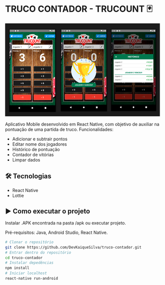 # TRUCO CONTADOR - TRUCOUNT 🃏
![Alt text](https://github.com/DevKaiqueSilva/truco-contador/blob/main/src/assets/app.png "Aplicativo")

<p>Aplicativo Mobile desenvolvido em React Native, com objetivo de auxiliar na pontuação de uma partida de truco. Funcionalidades:</p>

- Adicionar e subtrair pontos
- Editar nome dos jogadores
- Histórico de pontuação
- Contador de vitórias
- Limpar dados

<h2>🛠 Tecnologias</h2>

- React Native 
- Lottie
  
<h2>▶️ Como executar o projeto</h2>

<p>Instalar .APK encontrada na pasta /apk ou executar projeto.</p>
Pré-requisitos: Java, Android Studio, React Native.

```bash
# Clonar o repositório
git clone https://github.com/DevKaiqueSilva/truco-contador.git
# Entrar dentro do repositório
cd truco-contador
# Instalar depedências
npm install
# Iniciar localhost
react-native run-android

